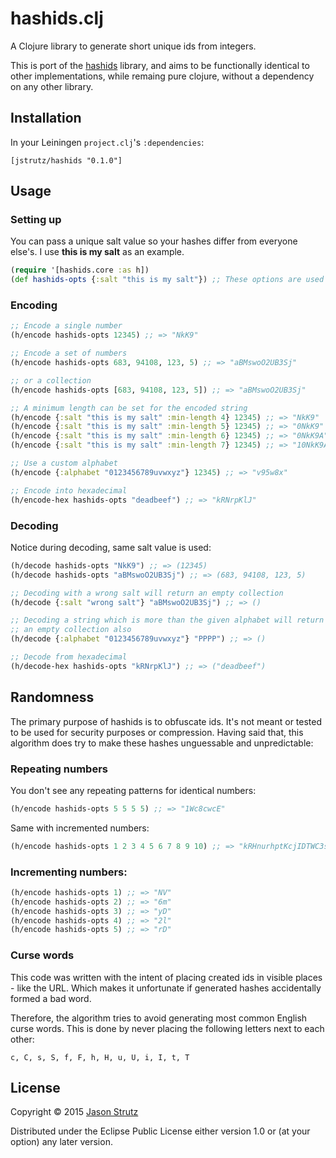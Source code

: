 # hashids.clj

A Clojure library to generate short unique ids from integers.

This is port of the [hashids](http://hashids.org) library, and aims to be functionally identical to other implementations, while remaing pure clojure, without a dependency on any other library.

## Installation

In your Leiningen `project.clj`'s `:dependencies`:
```
[jstrutz/hashids "0.1.0"]
```

## Usage

### Setting up

You can pass a unique salt value so your hashes differ from everyone else's.
I use **this is my salt** as an example.

```clojure
(require '[hashids.core :as h])
(def hashids-opts {:salt "this is my salt"}) ;; These options are used for most examples below
```

### Encoding

```clojure
;; Encode a single number
(h/encode hashids-opts 12345) ;; => "NkK9"

;; Encode a set of numbers
(h/encode hashids-opts 683, 94108, 123, 5) ;; => "aBMswoO2UB3Sj"

;; or a collection
(h/encode hashids-opts [683, 94108, 123, 5]) ;; => "aBMswoO2UB3Sj"

;; A minimum length can be set for the encoded string
(h/encode {:salt "this is my salt" :min-length 4} 12345) ;; => "NkK9"
(h/encode {:salt "this is my salt" :min-length 5} 12345) ;; => "0NkK9"
(h/encode {:salt "this is my salt" :min-length 6} 12345) ;; => "0NkK9A"
(h/encode {:salt "this is my salt" :min-length 7} 12345) ;; => "10NkK9A"

;; Use a custom alphabet
(h/encode {:alphabet "0123456789uvwxyz"} 12345) ;; => "v95w8x"

;; Encode into hexadecimal
(h/encode-hex hashids-opts "deadbeef") ;; => "kRNrpKlJ"
```

### Decoding

Notice during decoding, same salt value is used:

```clojure
(h/decode hashids-opts "NkK9") ;; => (12345)
(h/decode hashids-opts "aBMswoO2UB3Sj") ;; => (683, 94108, 123, 5)

;; Decoding with a wrong salt will return an empty collection
(h/decode {:salt "wrong salt"} "aBMswoO2UB3Sj") ;; => ()

;; Decoding a string which is more than the given alphabet will return
;; an empty collection also
(h/decode {:alphabet "0123456789uvwxyz"} "PPPP") ;; => ()

;; Decode from hexadecimal
(h/decode-hex hashids-opts "kRNrpKlJ") ;; => ("deadbeef")
```

## Randomness

The primary purpose of hashids is to obfuscate ids. It's not meant or tested to be used for security purposes or compression.
Having said that, this algorithm does try to make these hashes unguessable and unpredictable:

### Repeating numbers

You don't see any repeating patterns for identical numbers:

```clojure
(h/encode hashids-opts 5 5 5 5) ;; => "1Wc8cwcE"
```

Same with incremented numbers:

```clojure
(h/encode hashids-opts 1 2 3 4 5 6 7 8 9 10) ;; => "kRHnurhptKcjIDTWC3sx"
```

### Incrementing numbers:

```clojure
(h/encode hashids-opts 1) ;; => "NV"
(h/encode hashids-opts 2) ;; => "6m"
(h/encode hashids-opts 3) ;; => "yD"
(h/encode hashids-opts 4) ;; => "2l"
(h/encode hashids-opts 5) ;; => "rD"
```

### Curse words

This code was written with the intent of placing created ids in visible places - like the URL. Which makes it unfortunate if generated hashes accidentally formed a bad word.

Therefore, the algorithm tries to avoid generating most common English curse words. This is done by never placing the following letters next to each other:

	c, C, s, S, f, F, h, H, u, U, i, I, t, T


## License

Copyright © 2015 [Jason Strutz](http://jasonstrutz.com)

Distributed under the Eclipse Public License either version 1.0 or (at
your option) any later version.
